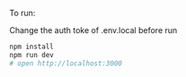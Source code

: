To run:

Change the auth toke of .env.local before run

```bash
npm install
npm run dev
# open http://localhost:3000
```